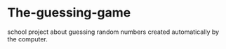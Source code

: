 # The-guessing-game
school project about guessing random numbers created automatically by the computer.
